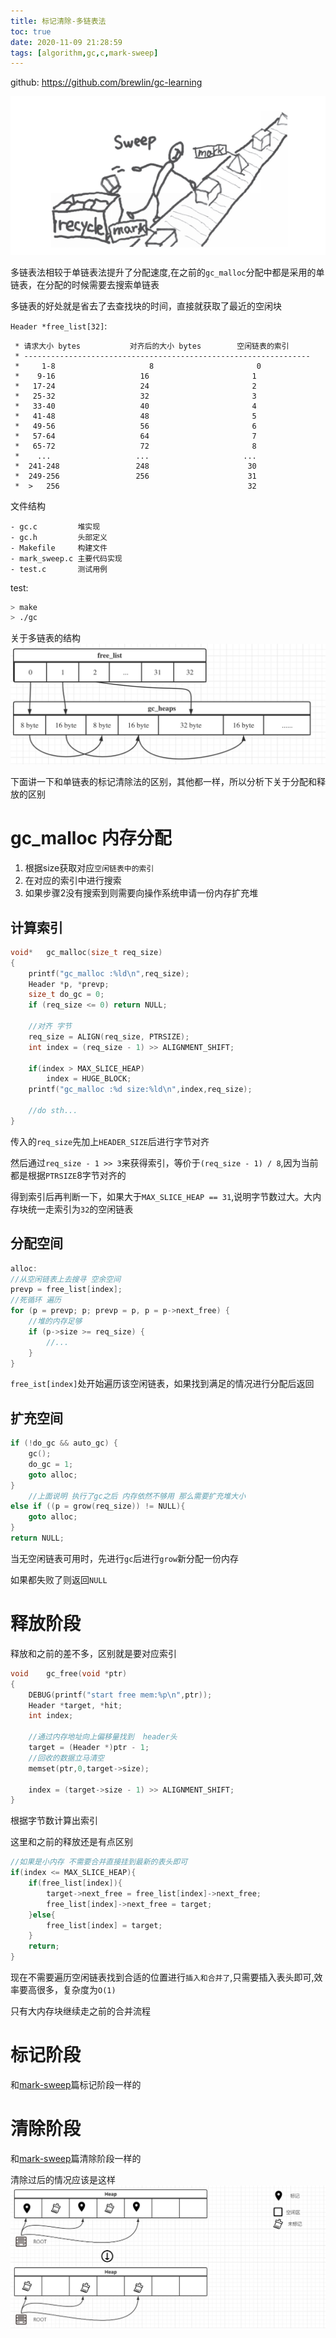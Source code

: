 ```yaml
---
title: 标记清除-多链表法
toc: true
date: 2020-11-09 21:28:59
tags: [algorithm,gc,c,mark-sweep]
---
```

github: https://github.com/brewlin/gc-learning

![](/images/blog/gc-learning/LJFFHZORKL.png)

多链表法相较于单链表法提升了分配速度,在之前的`gc_malloc`分配中都是采用的单链表，在分配的时候需要去搜索单链表

多链表的好处就是省去了去查找块的时间，直接就获取了最近的空闲块

`Header *free_list[32]`:
```
 * 请求大小 bytes	        对齐后的大小 bytes        空闲链表的索引
 * ----------------------------------------------------------------
 *     1-8                     8                       0
 *	  9-16                   16                       1
 *	 17-24                   24                       2
 *	 25-32                   32                       3
 *	 33-40                   40                       4
 *	 41-48                   48                       5
 *	 49-56                   56                       6
 *	 57-64                   64                       7
 *	 65-72                   72                       8
 *	  ...                   ...                     ...
 *	241-248                 248                      30
 *	249-256                 256                      31
 *  >   256                                          32
```


文件结构
```
- gc.c         堆实现
- gc.h         头部定义
- Makefile     构建文件
- mark_sweep.c 主要代码实现
- test.c       测试用例
```
test:
```sh
> make
> ./gc
```

关于多链表的结构
![](/images/blog/gc-learning/XFSEZFKABL.png)


下面讲一下和单链表的标记清除法的区别，其他都一样，所以分析下关于分配和释放的区别



# gc_malloc 内存分配
1. 根据size获取对应`空闲链表中的索引`
2. 在对应的索引中进行搜索
3. 如果步骤2没有搜索到则需要向操作系统申请一份内存扩充堆

## 计算索引
```c
void*   gc_malloc(size_t req_size)
{
    printf("gc_malloc :%ld\n",req_size);
    Header *p, *prevp;
    size_t do_gc = 0;
    if (req_size <= 0) return NULL;

    //对齐 字节
    req_size = ALIGN(req_size, PTRSIZE);
    int index = (req_size - 1) >> ALIGNMENT_SHIFT;

    if(index > MAX_SLICE_HEAP)
        index = HUGE_BLOCK;
    printf("gc_malloc :%d size:%ld\n",index,req_size);
    
    //do sth...
}
```
传入的`req_size`先加上`HEADER_SIZE`后进行字节对齐

然后通过`req_size - 1 >> 3`来获得索引，等价于`(req_size - 1) / 8`,因为当前都是根据`PTRSIZE`8字节对齐的

得到索引后再判断一下，如果大于`MAX_SLICE_HEAP == 31`,说明字节数过大。大内存块统一走索引为`32`的空闲链表

## 分配空间
```c
alloc:
//从空闲链表上去搜寻 空余空间
prevp = free_list[index];
//死循环 遍历
for (p = prevp; p; prevp = p, p = p->next_free) {
    //堆的内存足够
    if (p->size >= req_size) {
        //...
    }
}

```
`free_ist[index]`处开始遍历该空闲链表，如果找到满足的情况进行分配后返回

## 扩充空间
```c
if (!do_gc && auto_gc) {
    gc();
    do_gc = 1;
    goto alloc;
}
    //上面说明 执行了gc之后 内存依然不够用 那么需要扩充堆大小
else if ((p = grow(req_size)) != NULL){
    goto alloc;
}
return NULL;
```
当无空闲链表可用时，先进行`gc`后进行`grow`新分配一份内存

如果都失败了则返回`NULL`

# 释放阶段
释放和之前的差不多，区别就是要对应索引

```c
void    gc_free(void *ptr)
{
    DEBUG(printf("start free mem:%p\n",ptr));
    Header *target, *hit;
    int index;

    //通过内存地址向上偏移量找到  header头
    target = (Header *)ptr - 1;
    //回收的数据立马清空
    memset(ptr,0,target->size);

    index = (target->size - 1) >> ALIGNMENT_SHIFT;
}
```
根据字节数计算出索引

这里和之前的释放还是有点区别
```c
//如果是小内存 不需要合并直接挂到最新的表头即可
if(index <= MAX_SLICE_HEAP){
    if(free_list[index]){
        target->next_free = free_list[index]->next_free;
        free_list[index]->next_free = target;
    }else{
        free_list[index] = target;
    }
    return;
}
```
现在不需要遍历空闲链表找到合适的位置进行`插入和合并了`,只需要插入表头即可,效率要高很多，复杂度为`O(1)`

只有大内存块继续走之前的合并流程



# 标记阶段
和[mark-sweep](https://wiki.brewlin.com/wiki/blog/gc-learning/%E7%AE%97%E6%B3%95%E5%AE%9E%E7%8E%B0/1.%E6%A0%87%E8%AE%B0%E6%B8%85%E9%99%A4%E7%AE%97%E6%B3%95/)篇标记阶段一样的

# 清除阶段
和[mark-sweep](https://wiki.brewlin.com/wiki/blog/gc-learning/%E7%AE%97%E6%B3%95%E5%AE%9E%E7%8E%B0/1.%E6%A0%87%E8%AE%B0%E6%B8%85%E9%99%A4%E7%AE%97%E6%B3%95/)篇清除阶段一样的 

清除过后的情况应该是这样
![](/images/blog/gc-learning/QKVEOXIUVI.png)
